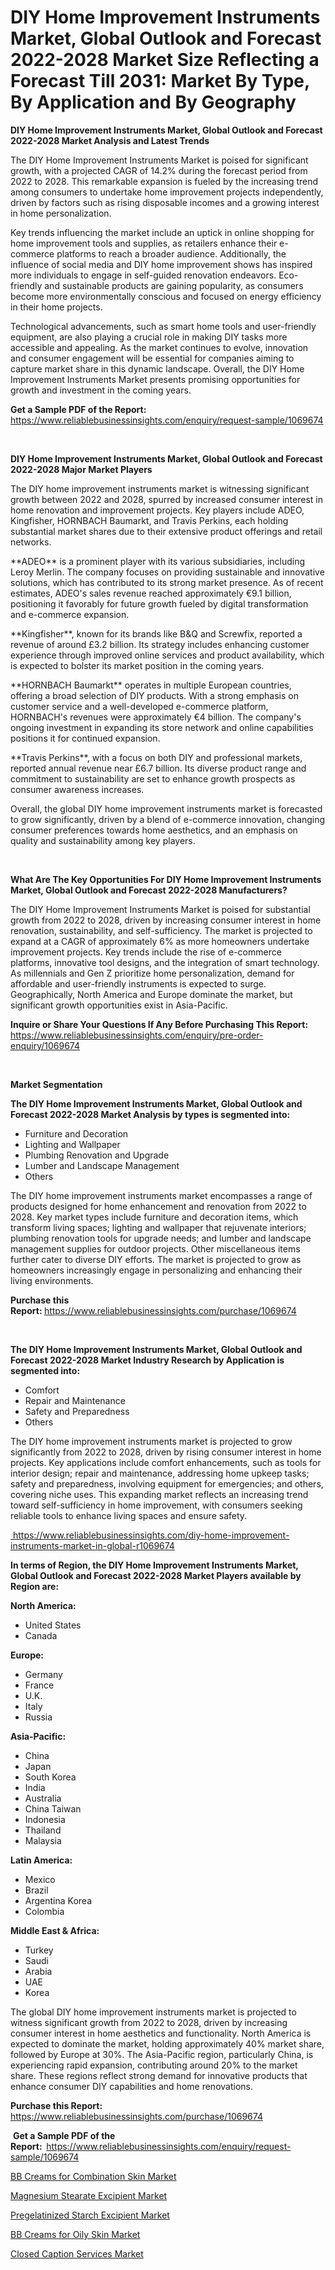 <p><h1>DIY Home Improvement Instruments Market, Global Outlook and Forecast 2022-2028 Market Size Reflecting a Forecast Till 2031: Market By Type, By Application and By Geography</h1></p><p><strong>DIY Home Improvement Instruments Market, Global Outlook and Forecast 2022-2028 Market Analysis and Latest Trends</strong></p>
<p><p>The DIY Home Improvement Instruments Market is poised for significant growth, with a projected CAGR of 14.2% during the forecast period from 2022 to 2028. This remarkable expansion is fueled by the increasing trend among consumers to undertake home improvement projects independently, driven by factors such as rising disposable incomes and a growing interest in home personalization. </p><p>Key trends influencing the market include an uptick in online shopping for home improvement tools and supplies, as retailers enhance their e-commerce platforms to reach a broader audience. Additionally, the influence of social media and DIY home improvement shows has inspired more individuals to engage in self-guided renovation endeavors. Eco-friendly and sustainable products are gaining popularity, as consumers become more environmentally conscious and focused on energy efficiency in their home projects.</p><p>Technological advancements, such as smart home tools and user-friendly equipment, are also playing a crucial role in making DIY tasks more accessible and appealing. As the market continues to evolve, innovation and consumer engagement will be essential for companies aiming to capture market share in this dynamic landscape. Overall, the DIY Home Improvement Instruments Market presents promising opportunities for growth and investment in the coming years.</p></p>
<p><strong>Get a Sample PDF of the Report:&nbsp;</strong> <a href="https://www.reliablebusinessinsights.com/enquiry/request-sample/1069674">https://www.reliablebusinessinsights.com/enquiry/request-sample/1069674</a></p>
<p>&nbsp;</p>
<p><strong>DIY Home Improvement Instruments Market, Global Outlook and Forecast 2022-2028 Major Market Players</strong></p>
<p><p>The DIY home improvement instruments market is witnessing significant growth between 2022 and 2028, spurred by increased consumer interest in home renovation and improvement projects. Key players include ADEO, Kingfisher, HORNBACH Baumarkt, and Travis Perkins, each holding substantial market shares due to their extensive product offerings and retail networks.</p><p>**ADEO** is a prominent player with its various subsidiaries, including Leroy Merlin. The company focuses on providing sustainable and innovative solutions, which has contributed to its strong market presence. As of recent estimates, ADEO's sales revenue reached approximately €9.1 billion, positioning it favorably for future growth fueled by digital transformation and e-commerce expansion.</p><p>**Kingfisher**, known for its brands like B&Q and Screwfix, reported a revenue of around £3.2 billion. Its strategy includes enhancing customer experience through improved online services and product availability, which is expected to bolster its market position in the coming years.</p><p>**HORNBACH Baumarkt** operates in multiple European countries, offering a broad selection of DIY products. With a strong emphasis on customer service and a well-developed e-commerce platform, HORNBACH's revenues were approximately €4 billion. The company's ongoing investment in expanding its store network and online capabilities positions it for continued expansion.</p><p>**Travis Perkins**, with a focus on both DIY and professional markets, reported annual revenue near £6.7 billion. Its diverse product range and commitment to sustainability are set to enhance growth prospects as consumer awareness increases.</p><p>Overall, the global DIY home improvement instruments market is forecasted to grow significantly, driven by a blend of e-commerce innovation, changing consumer preferences towards home aesthetics, and an emphasis on quality and sustainability among key players.</p></p>
<p>&nbsp;</p>
<p><strong>What Are The Key Opportunities For DIY Home Improvement Instruments Market, Global Outlook and Forecast 2022-2028 Manufacturers?</strong></p>
<p><p>The DIY Home Improvement Instruments Market is poised for substantial growth from 2022 to 2028, driven by increasing consumer interest in home renovation, sustainability, and self-sufficiency. The market is projected to expand at a CAGR of approximately 6% as more homeowners undertake improvement projects. Key trends include the rise of e-commerce platforms, innovative tool designs, and the integration of smart technology. As millennials and Gen Z prioritize home personalization, demand for affordable and user-friendly instruments is expected to surge. Geographically, North America and Europe dominate the market, but significant growth opportunities exist in Asia-Pacific.</p></p>
<p><strong>Inquire or Share Your Questions If Any Before Purchasing This Report:</strong> <a href="https://www.reliablebusinessinsights.com/enquiry/pre-order-enquiry/1069674">https://www.reliablebusinessinsights.com/enquiry/pre-order-enquiry/1069674</a></p>
<p>&nbsp;</p>
<p><strong>Market Segmentation</strong></p>
<p><strong>The DIY Home Improvement Instruments Market, Global Outlook and Forecast 2022-2028 Market Analysis by types is segmented into:</strong></p>
<p><ul><li>Furniture and Decoration</li><li>Lighting and Wallpaper</li><li>Plumbing Renovation and Upgrade</li><li>Lumber and Landscape Management</li><li>Others</li></ul></p>
<p><p>The DIY home improvement instruments market encompasses a range of products designed for home enhancement and renovation from 2022 to 2028. Key market types include furniture and decoration items, which transform living spaces; lighting and wallpaper that rejuvenate interiors; plumbing renovation tools for upgrade needs; and lumber and landscape management supplies for outdoor projects. Other miscellaneous items further cater to diverse DIY efforts. The market is projected to grow as homeowners increasingly engage in personalizing and enhancing their living environments.</p></p>
<p><strong>Purchase this Report:&nbsp;</strong><a href="https://www.reliablebusinessinsights.com/purchase/1069674">https://www.reliablebusinessinsights.com/purchase/1069674</a></p>
<p>&nbsp;</p>
<p><strong>The DIY Home Improvement Instruments Market, Global Outlook and Forecast 2022-2028 Market Industry Research by Application is segmented into:</strong></p>
<p><ul><li>Comfort</li><li>Repair and Maintenance</li><li>Safety and Preparedness</li><li>Others</li></ul></p>
<p><p>The DIY home improvement instruments market is projected to grow significantly from 2022 to 2028, driven by rising consumer interest in home projects. Key applications include comfort enhancements, such as tools for interior design; repair and maintenance, addressing home upkeep tasks; safety and preparedness, involving equipment for emergencies; and others, covering niche uses. This expanding market reflects an increasing trend toward self-sufficiency in home improvement, with consumers seeking reliable tools to enhance living spaces and ensure safety.</p></p>
<p><a href="https://www.reliablebusinessinsights.com/diy-home-improvement-instruments-market-in-global-r1069674">&nbsp;https://www.reliablebusinessinsights.com/diy-home-improvement-instruments-market-in-global-r1069674</a></p>
<p><strong>In terms of Region, the DIY Home Improvement Instruments Market, Global Outlook and Forecast 2022-2028 Market Players available by Region are:</strong></p>
<p>
    <p> <strong> North America: </strong>
        <ul>
            <li>United States</li>
            <li>Canada</li>
        </ul>
        </p> 
    <p> <strong> Europe: </strong>
        <ul>
            <li>Germany</li>
            <li>France</li>
            <li>U.K.</li>
            <li>Italy</li>
            <li>Russia</li>
        </ul>
        </p> 
    <p> <strong> Asia-Pacific: </strong>
        <ul>
            <li>China</li>
            <li>Japan</li>
            <li>South Korea</li>
            <li>India</li>
            <li>Australia</li>
            <li>China Taiwan</li>
            <li>Indonesia</li>
            <li>Thailand</li>
            <li>Malaysia</li>
        </ul>
        </p> 
    <p> <strong> Latin America: </strong>
        <ul>
            <li>Mexico</li>
            <li>Brazil</li>
            <li>Argentina Korea</li>
            <li>Colombia</li>
        </ul>
        </p> 
    <p> <strong> Middle East & Africa: </strong>
        <ul>
            <li>Turkey</li>
            <li>Saudi</li>
            <li>Arabia</li>
            <li>UAE</li>
            <li>Korea</li>
        </ul>
    </p>
    </p>
<p><p>The global DIY home improvement instruments market is projected to witness significant growth from 2022 to 2028, driven by increasing consumer interest in home aesthetics and functionality. North America is expected to dominate the market, holding approximately 40% market share, followed by Europe at 30%. The Asia-Pacific region, particularly China, is experiencing rapid expansion, contributing around 20% to the market share. These regions reflect strong demand for innovative products that enhance consumer DIY capabilities and home renovations.</p></p>
<p><strong>Purchase this Report: </strong><a href="https://www.reliablebusinessinsights.com/purchase/1069674">https://www.reliablebusinessinsights.com/purchase/1069674</a></p>
<p>&nbsp;<strong>Get a Sample PDF of the Report:&nbsp;&nbsp;</strong><a href="https://www.reliablebusinessinsights.com/enquiry/request-sample/1069674">https://www.reliablebusinessinsights.com/enquiry/request-sample/1069674</a></p>
<p><strong></strong></p>
<p><p><a href="https://medium.com/@laurenhowell65/bb-creams-for-combination-skin-market-essentials-key-market-players-demand-drivers-and-roi-4f41dc8736e0">BB Creams for Combination Skin Market</a></p><p><a href="https://issuu.com/reportprime-2/docs/magnesium-stearate-excipient-market_0b13ce159b5c3e">Magnesium Stearate Excipient Market</a></p><p><a href="https://issuu.com/reportprime-2/docs/pregelatinized-starch-excipient-mar_7b0235216fcc56">Pregelatinized Starch Excipient Market</a></p><p><a href="https://medium.com/@laurenhowell65/this-bb-creams-for-oily-skin-market-research-report-evaluates-the-key-market-trends-drivers-and-2c2fa634f1b1">BB Creams for Oily Skin Market</a></p><p><a href="https://www.linkedin.com/pulse/global-closed-caption-services-market-exploring-share-trends-zbgsf?trackingId=d%2FZV4H4XRLeDFDFrnaaWlQ%3D%3D">Closed Caption Services Market</a></p></p>
